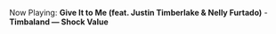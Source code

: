 Now Playing: **Give It to Me (feat. Justin Timberlake & Nelly Furtado)** - **Timbaland — Shock Value**